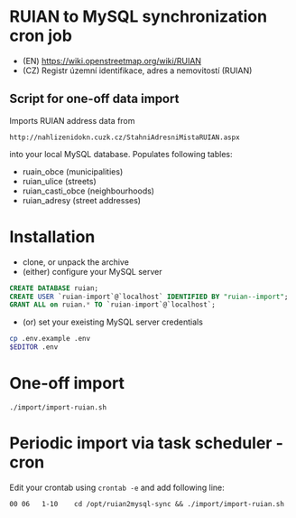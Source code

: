 # RUIAN to MySQL synchronization cron job

- (EN) https://wiki.openstreetmap.org/wiki/RUIAN
- (CZ) Registr územní identifikace, adres a nemovitostí (RUIAN)

## Script for one-off data import

Imports RUIAN address data from

    http://nahlizenidokn.cuzk.cz/StahniAdresniMistaRUIAN.aspx

into your local MySQL database. Populates following tables:
- ruain_obce (municipalities)
- ruian_ulice (streets)
- ruian_casti_obce (neighbourhoods)
- ruian_adresy (street addresses)

# Installation

- clone, or unpack the archive
- (either) configure your MySQL server
```sql
CREATE DATABASE ruian;
CREATE USER `ruian-import`@`localhost` IDENTIFIED BY "ruian--import";
GRANT ALL on ruian.* TO `ruian-import`@`localhost`;
```
- (or) set your exeisting MySQL server credentials
```bash
cp .env.example .env
$EDITOR .env
```

# One-off import
```
./import/import-ruian.sh
```

# Periodic import via task scheduler - cron

Edit your crontab using `crontab -e` and add following line:
```
00 06   1-10    cd /opt/ruian2mysql-sync && ./import/import-ruian.sh
```
